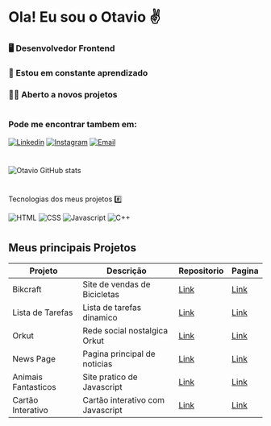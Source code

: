# Ola! Eu sou o Otavio ✌️
### 🖥️ Desenvolvedor Frontend
### 📖 Estou em constante aprendizado 
### 👨‍💻 Aberto a novos projetos
#
### Pode me encontrar tambem em:

[![Linkedin](https://img.shields.io/badge/LinkedIn-0077B5?style=for-the-badge&logo=linkedin&logoColor=white
)](https://www.linkedin.com/in/otavio-souza-6a7868169/)
[![Instagram](https://img.shields.io/badge/Instagram-E4405F?style=for-the-badge&logo=instagram&logoColor=white
)](https://www.instagram.com/otavioits/)
[![Email](https://img.shields.io/badge/Gmail-D14836?style=for-the-badge&logo=gmail&logoColor=white
)](otaviosouzalu@gmail.com)
#

![Otavio GitHub stats](https://github-readme-stats.vercel.app/api?username=otaviosouza21&show_icons=true&theme=dark)
#
Tecnologias dos meus projetos #️⃣

<div style="display: inline-block">
<img aling="center" alt="HTML" src="https://img.shields.io/badge/HTML-239120?style=for-the-badge&logo=html5&logoColor=white">
<img aling="center" alt="CSS" src="https://img.shields.io/badge/CSS-239120?&style=for-the-badge&logo=css3&logoColor=white">
<img aling="center" alt="Javascript" src="https://img.shields.io/badge/JavaScript-F7DF1E?style=for-the-badge&logo=javascript&logoColor=black">
<img aling="center" alt="C++" src="https://img.shields.io/badge/C%2B%2B-00599C?style=for-the-badge&logo=c%2B%2B&logoColor=white">
</div>

#
## Meus principais Projetos

| Projeto | Descrição | Repositorio | Pagina |
|----------|----------|----------|----------|
| Bikcraft | Site de vendas de Bicicletas | [Link](https://github.com/otaviosouza21/bikcraft)| [Link](https://otaviosouza21.github.io/bikcraft/) |
| Lista de Tarefas | Lista de tarefas dinamico | [Link](https://github.com/otaviosouza21/lista-de-Tarefas)| [Link](https://otaviosouza21.github.io/lista-de-Tarefas/) |
| Orkut | Rede social nostalgica Orkut | [Link](https://github.com/otaviosouza21/orkut)| [Link](https://otaviosouza21.github.io/orkut/) |
| News Page | Pagina principal de noticias | [Link](https://github.com/otaviosouza21/Pagina-de-Noticias)| [Link](https://otaviosouza21.github.io/Pagina-de-Noticias/) |
| Animais Fantasticos | Site pratico de Javascript | [Link](https://github.com/otaviosouza21/Animais-Fantasticos)| [Link](https://otaviosouza21.github.io/Animais-Fantasticos/) |
| Cartão Interativo | Cartão interativo com Javascript | [Link](https://github.com/otaviosouza21/cartao-de-credito-interativo)| [Link](https://otaviosouza21.github.io/cartao-de-credito-interativo/) |
